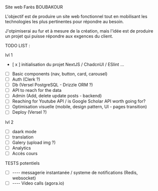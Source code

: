 Site web Farès BOUBAKOUR

L'objectif est de produire un site web fonctionnel tout en mobilisant les technologies les plus pertinentes pour répondre au besoin.

J'otpimiserai au fur et à mesure de la création, mais l'idée est de produire un projet qui puisse répondre aux exgences du client.

TODO LIST :

lvl 1

-   [ x ] initialisation du projet NextJS / ChadcnUI / ESlint ...
-   [ ] Basic components (nav, button, card, carousel)
-   [ ] Auth (Clerk ?)
-   [ ] Db (Versel PostgreSQL - Drizzle ORM ?)
-   [ ] API to reach for the data
-   [ ] Admin (Add, delete update posts - backend)
-   [ ] Reaching for Youtube API / is Google Scholar API worth going for?
-   [ ] Optimisation visuelle (mobile, design pattern, UI - pages transition)
-   [ ] Deploy (Versel ?)

lvl 2

-   [ ] daark mode
-   [ ] translation
-   [ ] Galery (upload img ?)
-   [ ] Analytics
-   [ ] Accès cours

TESTS potentiels

-   [ ] ---- messagerie instantanée / systeme de notifications (Redis, websocket)
-   [ ] ---- Video calls (agora.io)
